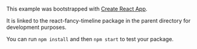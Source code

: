 This example was bootstrapped with [Create React App](https://github.com/facebook/create-react-app).

It is linked to the react-fancy-timeline package in the parent directory for development purposes.

You can run `npm install` and then `npm start` to test your package.
